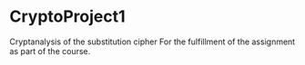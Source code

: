 # CryptoProject1
Cryptanalysis of the substitution cipher
For the fulfillment of the assignment as part of the course.
